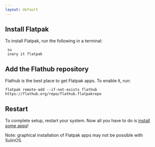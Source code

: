 ```yaml
---
layout: default
---
```

## Install Flatpak

To install Flatpak, run the following in a terminal:

```
 su
 inary it flatpak
```

## Add the Flathub repository

Flathub is the best place to get Flatpak apps. To enable it, run:

```
flatpak remote-add --if-not-exists flathub https://flathub.org/repo/flathub.flatpakrepo
```

## Restart

To complete setup, restart your system. Now all you have to do is [install some apps](https://flathub.org/)!

Note: graphical installation of Flatpak apps may not be possible with SulinOS.